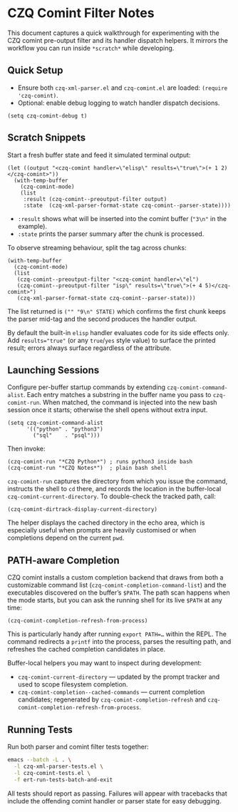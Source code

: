 # CZQ Comint Filter Notes

This document captures a quick walkthrough for experimenting with the CZQ
comint pre-output filter and its handler dispatch helpers.  It mirrors the
workflow you can run inside `*scratch*` while developing.

## Quick Setup
- Ensure both `czq-xml-parser.el` and `czq-comint.el` are loaded: `(require 'czq-comint)`.
- Optional: enable debug logging to watch handler dispatch decisions.

```elisp
(setq czq-comint-debug t)
```

## Scratch Snippets

Start a fresh buffer state and feed it simulated terminal output:

```elisp
(let ((output "<czq-comint handler=\"elisp\" results=\"true\">(+ 1 2)</czq-comint>"))
  (with-temp-buffer
    (czq-comint-mode)
    (list
     :result (czq-comint--preoutput-filter output)
     :state  (czq-xml-parser-format-state czq-comint--parser-state))))
```

- `:result` shows what will be inserted into the comint buffer (`"3\n"` in the example).
- `:state` prints the parser summary after the chunk is processed.

To observe streaming behaviour, split the tag across chunks:

```elisp
(with-temp-buffer
  (czq-comint-mode)
  (list
   (czq-comint--preoutput-filter "<czq-comint handler=\"el")
   (czq-comint--preoutput-filter "isp\" results=\"true\">(+ 4 5)</czq-comint>")
   (czq-xml-parser-format-state czq-comint--parser-state)))
```

The list returned is `("" "9\n" STATE)` which confirms the first chunk keeps
the parser mid-tag and the second produces the handler output.

By default the built-in `elisp` handler evaluates code for its side effects only.
Add `results="true"` (or any `true`/`yes` style value) to surface the printed
result; errors always surface regardless of the attribute.

## Launching Sessions

Configure per-buffer startup commands by extending
`czq-comint-command-alist`.  Each entry matches a substring in the buffer
name you pass to `czq-comint-run`.  When matched, the command is injected into
the new bash session once it starts; otherwise the shell opens without extra
input.

```elisp
(setq czq-comint-command-alist
      '(("python" . "python3")
        ("sql"    . "psql")))
```

Then invoke:

```elisp
(czq-comint-run "*CZQ Python*") ; runs python3 inside bash
(czq-comint-run "*CZQ Notes*")  ; plain bash shell
```

`czq-comint-run` captures the directory from which you issue the command,
instructs the shell to `cd` there, and records the location in the buffer-local
`czq-comint-current-directory`.  To double-check the tracked path, call:

```elisp
(czq-comint-dirtrack-display-current-directory)
```

The helper displays the cached directory in the echo area, which is especially
useful when prompts are heavily customised or when completions depend on the
current `pwd`.

## PATH-aware Completion

CZQ comint installs a custom completion backend that draws from both a
customizable command list (`czq-comint-completion-command-list`) and the
executables discovered on the buffer’s `$PATH`.  The path scan happens when the
mode starts, but you can ask the running shell for its live `$PATH` at any time:

```elisp
(czq-comint-completion-refresh-from-process)
```

This is particularly handy after running `export PATH=…` within the REPL.  The
command redirects a `printf` into the process, parses the resulting path, and
refreshes the cached completion candidates in place.

Buffer-local helpers you may want to inspect during development:

- `czq-comint-current-directory` — updated by the prompt tracker and used to
  scope filesystem completion.
- `czq-comint-completion--cached-commands` — current completion candidates;
  regenerated by `czq-comint-completion-refresh` and
  `czq-comint-completion-refresh-from-process`.

## Running Tests

Run both parser and comint filter tests together:

```sh
emacs --batch -L . \
  -l czq-xml-parser-tests.el \
  -l czq-comint-tests.el \
  -f ert-run-tests-batch-and-exit
```

All tests should report as passing.  Failures will appear with tracebacks that
include the offending comint handler or parser state for easy debugging.

